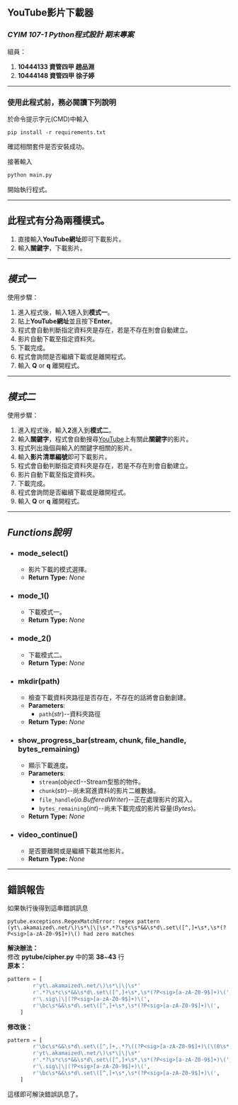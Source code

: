## **YouTube影片下載器**

### **_CYIM 107-1 Python程式設計 期末專案_**
組員：

1. **10444133 資管四甲 趙品淵**
2. **10444148 資管四甲 徐子婷**

---

### **使用此程式前，務必閱讀下列說明**

於命令提示字元(CMD)中輸入
```
pip install -r requirements.txt
```
確認相關套件是否安裝成功。  

接著輸入
``` python
python main.py
```
開始執行程式。

---

## **此程式有分為兩種模式。**

1. 直接輸入**YouTube網址**即可下載影片。
2. 輸入**關鍵字**，下載影片。

---

##  **_模式一_**
使用步驟：

1. 進入程式後，輸入**1**進入到**模式一**。
2. 貼上**YouTube網址**並且按下**Enter**。  
3. 程式會自動判斷指定資料夾是存在，若是不存在則會自動建立。
4. 影片自動下載至指定資料夾。
5. 下載完成。
6. 程式會詢問是否繼續下載或是離開程式。
7. 輸入 **Q** or **q** 離開程式。

---

##  **_模式二_**
使用步驟：

1. 進入程式後，輸入**2**進入到**模式二**。
2. 輸入**關鍵字**，程式會自動搜尋[YouTube](https://www.youtube.com/)上有關此**關鍵字**的影片。
3. 程式列出幾個與輸入的關鍵字相關的影片。
4. 輸入**影片清單編號**即可下載影片。
5. 程式會自動判斷指定資料夾是存在，若是不存在則會自動建立。
6. 影片自動下載至指定資料夾。
7. 下載完成。
8. 程式會詢問是否繼續下載或是離開程式。
9.  輸入 **Q** or **q** 離開程式。

---

## **_Functions說明_**

* ### **mode_select()**
    * 影片下載的模式選擇。  
    * **Return Type:** _None_
* ### **mode_1()**
    * 下載模式一。  
    * **Return Type:** _None_
* ### **mode_2()**
    * 下載模式二。  
    * **Return Type:** _None_
* ### **mkdir(path)**
    * 檢查下載資料夾路徑是否存在，不存在的話將會自動創建。
    * **Parameters**:
        * `path`(_str_)--資料夾路徑 
    * **Return Type:** _None_
* ### **show_progress_bar(stream, chunk, file_handle, bytes_remaining)**
    * 顯示下載進度。
    * **Parameters**:
        * `stream`(_object_)--Stream型態的物件。
        * `chunk`(_str_)--尚未寫進資料的影片二維數據。
        * `file_handle`(_io.BufferedWriter_)--正在處理影片的寫入。
        * `bytes_remaining`(_int_)--尚未下載完成的影片容量(_Bytes_)。           
    * **Return Type:** _None_
* ### **video_continue()**
    * 是否要離開或是繼續下載其他影片。  
    * **Return Type:** _None_

---

## **錯誤報告**

如果執行後得到這串錯誤訊息
```
pytube.exceptions.RegexMatchError: regex pattern (yt\.akamaized\.net/\)\s*\|\|\s*.*?\s*c\s*&&\s*d\.set\([^,]+\s*,\s*(?P<sig>[a-zA-Z0-9$]+)\() had zero matches
```
**解決辦法：**  
修改 **pytube/cipher.py** 中的第 **38**~**43** 行  
**原本：**
```python
pattern = [
        r'yt\.akamaized\.net/\)\s*\|\|\s*'
        r'.*?\s*c\s*&&\s*d\.set\([^,]+\s*,\s*(?P<sig>[a-zA-Z0-9$]+)\(',
        r'\.sig\|\|(?P<sig>[a-zA-Z0-9$]+)\(',
        r'\bc\s*&&\s*d\.set\([^,]+\s*,\s*(?P<sig>[a-zA-Z0-9$]+)\(',
    ]
```
**修改後：**
```python
pattern = [
        r'\bc\s*&&\s*d\.set\([^,]+,.*?\((?P<sig>[a-zA-Z0-9$]+)\(\(0\s*,\s*window.decodeURIComponent',
        r'yt\.akamaized\.net/\)\s*\|\|\s*'
        r'.*?\s*c\s*&&\s*d\.set\([^,]+\s*,\s*(?P<sig>[a-zA-Z0-9$]+)\(',
        r'\.sig\|\|(?P<sig>[a-zA-Z0-9$]+)\(',
        r'\bc\s*&&\s*d\.set\([^,]+\s*,\s*(?P<sig>[a-zA-Z0-9$]+)\(',
    ]
```
這樣即可解決錯誤訊息了。
